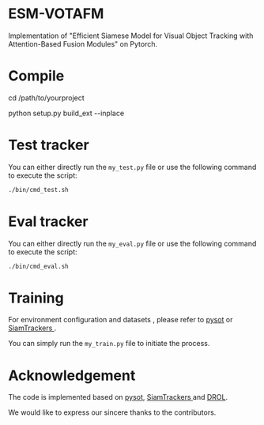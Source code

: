 # ESM-VOTAFM
Implementation of "Efficient Siamese Model for Visual Object Tracking with Attention-Based Fusion Modules" on Pytorch. 

# Compile
cd /path/to/yourproject

python setup.py build_ext --inplace

# Test tracker
You can either directly run the `my_test.py` file or use the following command to execute the script:

```bash
./bin/cmd_test.sh
```

# Eval tracker
You can either directly run the `my_eval.py` file or use the following command to execute the script:

```bash
./bin/cmd_eval.sh
```


# Training
For environment configuration and datasets , please refer to [pysot](https://github.com/STVIR/pysot) or [SiamTrackers
](https://github.com/HonglinChu/SiamTrackers).

You can simply run the `my_train.py` file to initiate the process.



# Acknowledgement
The code is implemented based on [pysot](https://github.com/STVIR/pysot), [SiamTrackers
](https://github.com/HonglinChu/SiamTrackers) and [DROL](https://github.com/shallowtoil/DROL). 

We would like to express our sincere thanks to the contributors.
